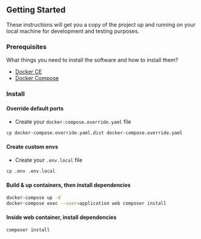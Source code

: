 ## Getting Started

These instructions will get you a copy of the project up and running on your local machine for development and testing purposes.

### Prerequisites

What things you need to install the software and how to install them?

- [Docker CE](https://www.docker.com/community-edition)
- [Docker Compose](https://docs.docker.com/compose/install)

### Install  
  
#### Override default ports

- Create your `docker-compose.override.yaml` file

```bash
cp docker-compose.override.yaml.dist docker-compose.override.yaml
```

#### Create custom envs

- Create your `.env.local` file

```bash
cp .env .env.local
```

#### Build & up containers, then install dependencies

```bash
docker-compose up -d
docker-compose exec --user=application web composer install
```

#### Inside web container, install dependencies

```bash
composer install
```
